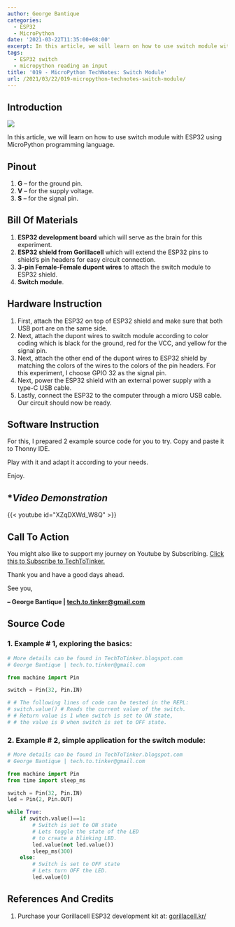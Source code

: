 ```yaml
---
author: George Bantique
categories:
  - ESP32
  - MicroPython
date: '2021-03-22T11:35:00+08:00'
excerpt: In this article, we will learn on how to use switch module with ESP32 using MicroPython programming language.
tags:
  - ESP32 switch
  - micropython reading an input
title: '019 - MicroPython TechNotes: Switch Module'
url: /2021/03/22/019-micropython-technotes-switch-module/
---
```


## **Introduction**

![](/images/019-technotes-switch.png)

In this article, we will learn on how to use switch module with ESP32 using MicroPython programming language.

## **Pinout**

1. **G** – for the ground pin.
2. **V** – for the supply voltage.
3. **S** – for the signal pin.

## **Bill Of Materials**

1. **ESP32 development board** which will serve as the brain for this experiment.
2. **ESP32 shield from Gorillacell** which will extend the ESP32 pins to shield’s pin headers for easy circuit connection.
3. **3-pin Female-Female dupont wires** to attach the switch module to ESP32 shield.
4. **Switch module**.

## **Hardware Instruction**

1. First, attach the ESP32 on top of ESP32 shield and make sure that both USB port are on the same side.
2. Next, attach the dupont wires to switch module according to color coding which is black for the ground, red for the VCC, and yellow for the signal pin.
3. Next, attach the other end of the dupont wires to ESP32 shield by matching the colors of the wires to the colors of the pin headers. For this experiment, I choose GPIO 32 as the signal pin.
4. Next, power the ESP32 shield with an external power supply with a type-C USB cable.
5. Lastly, connect the ESP32 to the computer through a micro USB cable. Our circuit should now be ready.

## **Software Instruction**

For this, I prepared 2 example source code for you to try. Copy and paste it to Thonny IDE.

Play with it and adapt it according to your needs.

Enjoy.

## **Video Demonstration*

{{< youtube id="XZqDXWd_W8Q" >}}

## **Call To Action**

You might also like to support my journey on Youtube by Subscribing. [Click this to Subscribe to TechToTinker.](https://www.youtube.com/c/TechToTinker?sub_confirmation=1)

Thank you and have a good days ahead.

See you,

**– George Bantique | tech.to.tinker@gmail.com**

## **Source Code**

### 1. Example # 1, exploring the basics:

```py { lineNos="true" wrap="true" }
# More details can be found in TechToTinker.blogspot.com 
# George Bantique | tech.to.tinker@gmail.com

from machine import Pin

switch = Pin(32, Pin.IN)

# # The following lines of code can be tested in the REPL:
# switch.value() # Reads the current value of the switch.
# # Return value is 1 when switch is set to ON state,
# # the value is 0 when switch is set to OFF state.

```
### 2. Example # 2, simple application for the switch module:

```py { lineNos="true" wrap="true" }
# More details can be found in TechToTinker.blogspot.com 
# George Bantique | tech.to.tinker@gmail.com

from machine import Pin
from time import sleep_ms

switch = Pin(32, Pin.IN)
led = Pin(2, Pin.OUT)

while True:
    if switch.value()==1:
        # Switch is set to ON state
        # Lets toggle the state of the LED
        # to create a blinking LED.
        led.value(not led.value())
        sleep_ms(300)
    else:
        # Switch is set to OFF state
        # Lets turn OFF the LED.
        led.value(0)

```

## **References And Credits**

1. Purchase your Gorillacell ESP32 development kit at:
[gorillacell.kr/](http://gorillacell.kr/)

